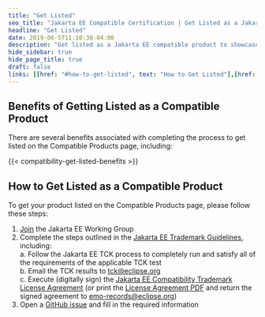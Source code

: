 ```yaml
---
title: "Get Listed"
seo_title: "Jakarta EE Compatible Certification | Get Listed as a Jakarta EE Compatible Product"
headline: "Get Listed"
date: 2019-06-5T11:10:38-04:00
description: "Get listed as a Jakarta EE compatible product to showcase that your enterprise java product meets quality, portability, and scalability requirements."
hide_sidebar: true
hide_page_title: true
draft: false
links: [[href: "#how-to-get-listed", text: "How to Get Listed"],[href: "/compatibility", text: "Compatible Products"]]
---
```



## Benefits of Getting Listed as a Compatible Product

There are several benefits associated with completing the process to get listed on the Compatible Products page, including:  

{{< compatibility-get-listed-benefits >}}

## How to Get Listed as a Compatible Product

To get your product listed on the Compatible Products page, please follow these steps:

1. [Join](https://jakarta.ee/membership/) the Jakarta EE Working Group  
2. Complete the steps outlined in the [Jakarta EE Trademark Guidelines](https://jakarta.ee/legal/trademark_guidelines/), including:  
  a. Follow the Jakarta EE TCK process to completely run and satisfy all of the requirements of the applicable TCK test  
  b. Email the TCK results to [tck@eclipse.org](mailto:tck@eclipse.org)  
  c. Execute (digitally sign) the [Jakarta EE Compatibility Trademark License Agreement](https://app.hellosign.com/s/DQ9uVw4b) (or print the [License Agreement PDF](/legal/trademark_guidelines/jakarta-ee-trademark-license.pdf) and return the signed agreement to [emo-records@eclipse.org](mailto:emo-records@eclipse.org))  
3. Open a [GitHub issue](https://github.com/jakartaee/jakarta.ee/issues/new?template=compatibility.md) and fill in the required information